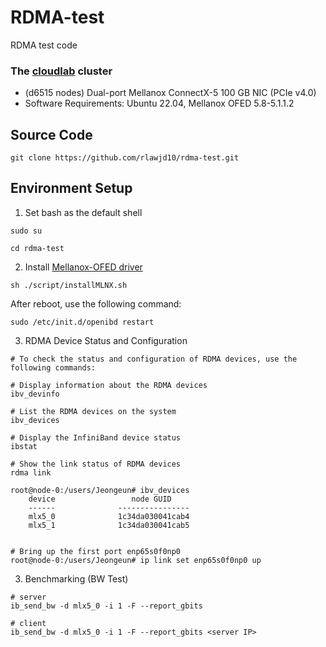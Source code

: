 # RDMA-test
RDMA test code

### The [cloudlab](https://docs.cloudlab.us/hardware.html) cluster

- (d6515 nodes) Dual-port Mellanox ConnectX-5 100 GB NIC (PCIe v4.0)
- Software Requirements: Ubuntu 22.04, Mellanox OFED 5.8-5.1.1.2

## Source Code
```shell
git clone https://github.com/rlawjd10/rdma-test.git
```
## Environment Setup
1. Set bash as the default shell
```shell
sudo su
```
```shell
cd rdma-test
```
2. Install [Mellanox-OFED driver](https://network.nvidia.com/products/infiniband-drivers/linux/mlnx_ofed/)
```shell
sh ./script/installMLNX.sh
```
After reboot, use the following command:
```shell
sudo /etc/init.d/openibd restart
```
3. RDMA Device Status and Configuration
```shell
# To check the status and configuration of RDMA devices, use the following commands:

# Display information about the RDMA devices
ibv_devinfo

# List the RDMA devices on the system
ibv_devices

# Display the InfiniBand device status
ibstat

# Show the link status of RDMA devices
rdma link
```
```shell
root@node-0:/users/Jeongeun# ibv_devices
    device          	   node GUID
    ------          	----------------
    mlx5_0          	1c34da030041cab4
    mlx5_1          	1c34da030041cab5


# Bring up the first port enp65s0f0np0
root@node-0:/users/Jeongeun# ip link set enp65s0f0np0 up

```

3. Benchmarking (BW Test)
```shell
# server
ib_send_bw -d mlx5_0 -i 1 -F --report_gbits

# client
ib_send_bw -d mlx5_0 -i 1 -F --report_gbits <server IP>
```
